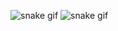 ![snake gif](https://fizaomer.github.io/snake/github-contribution-grid-snake.svg#gh-light-mode-only)
![snake gif](https://fizaomer.github.io/snake/github-contribution-grid-snake-dark.svg?palette=github-dark#gh-dark-mode-only)
